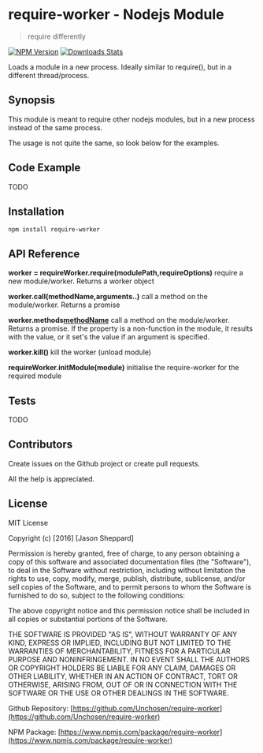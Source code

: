 # require-worker - Nodejs Module
> require differently

[![NPM Version][npm-image]][npm-url]
[![Downloads Stats][npm-downloads]][npm-url]

Loads a module in a new process. Ideally similar to require(), but in a different thread/process.

## Synopsis

This module is meant to require other nodejs modules, but in a new process instead of the same process.

The usage is not quite the same, so look below for the examples.

## Code Example

TODO

## Installation

```npm install require-worker```

## API Reference

**worker = requireWorker.require(modulePath,requireOptions)** require a new module/worker. Returns a worker object

**worker.call(methodName,arguments..)** call a method on the module/worker. Returns a promise

**worker.methods[methodName](arguments..)** call a method on the module/worker. Returns a promise. If the property is a non-function in the module, it results with the value, or it set's the value if an argument is specified.
	
**worker.kill()** kill the worker (unload module)
	
**requireWorker.initModule(module)** initialise the require-worker for the required module

## Tests

TODO

## Contributors

Create issues on the Github project or create pull requests.

All the help is appreciated.

## License

MIT License

Copyright (c) [2016] [Jason Sheppard]

Permission is hereby granted, free of charge, to any person obtaining a copy
of this software and associated documentation files (the "Software"), to deal
in the Software without restriction, including without limitation the rights
to use, copy, modify, merge, publish, distribute, sublicense, and/or sell
copies of the Software, and to permit persons to whom the Software is
furnished to do so, subject to the following conditions:

The above copyright notice and this permission notice shall be included in all
copies or substantial portions of the Software.

THE SOFTWARE IS PROVIDED "AS IS", WITHOUT WARRANTY OF ANY KIND, EXPRESS OR
IMPLIED, INCLUDING BUT NOT LIMITED TO THE WARRANTIES OF MERCHANTABILITY,
FITNESS FOR A PARTICULAR PURPOSE AND NONINFRINGEMENT. IN NO EVENT SHALL THE
AUTHORS OR COPYRIGHT HOLDERS BE LIABLE FOR ANY CLAIM, DAMAGES OR OTHER
LIABILITY, WHETHER IN AN ACTION OF CONTRACT, TORT OR OTHERWISE, ARISING FROM,
OUT OF OR IN CONNECTION WITH THE SOFTWARE OR THE USE OR OTHER DEALINGS IN THE
SOFTWARE.

Github Repository: [https://github.com/Unchosen/require-worker](https://github.com/Unchosen/require-worker)

NPM Package: [https://www.npmjs.com/package/require-worker](https://www.npmjs.com/package/require-worker)

[npm-image]: https://img.shields.io/npm/v/require-worker.svg?style=flat-square
[npm-url]: https://npmjs.org/package/require-worker
[npm-downloads]: https://img.shields.io/npm/dm/require-worker.svg?style=flat-square
